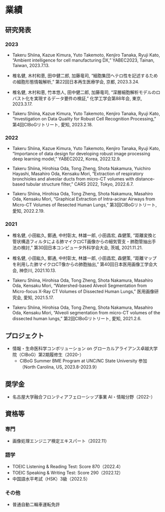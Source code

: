 # 業績

## 研究発表

### 2023

 - Takeru Shiina, Kazue Kimura, Yuto Takemoto, Kenjiro Tanaka, Ryuji Kato, “Ambient intelligence for cell manufacturing DX,” YABEC2023, Tainan, Taiwan, 2023.7.13.

 - 椎名健, 木村和恵, 田中健二郎, 加藤竜司, “細胞集団ヘテロ性を記述するための細胞形態情報解析,” 第22回日本再生医療学会, 京都, 2023.3.24.

 - 椎名健, 木村和恵, 竹本悠人, 田中健二郎, 加藤竜司, “深層細胞解析モデルのロバスト化を実現するデータ要件の検証,” 化学工学会第88年会, 東京, 2023.3.17.

 - Takeru Shiina, Kazue Kimura, Yuto Takemoto, Kenjiro Tanaka, Ryuji Kato, “Investigation on Data Quality for Robust Cell Recognition Processing,” 第4回CIBoGリトリート, 愛知, 2023.2.18.


### 2022

 - Takeru Shiina, Kazue Kimura, Yuto Takemoto, Kenjiro Tanaka, Ryuji Kato, “Importance of data design for developing robust image processing deep learning model,” YABEC2022, Korea, 2022.12.9.

 - Takeru Shiina, Hirohisa Oda, Tong Zheng, Shota Nakamura, Yuichiro Hayashi, Masahiro Oda, Kensaku Mori, “Extraction of respiratory bronchioles and alveolar ducts from micro-CT volumes with distance-based tubular structure filter,” CARS 2022, Tokyo, 2022.6.7.

 - Takeru Shiina, Hirohisa Oda, Tong Zheng, Shota Nakamura, Masahiro Oda, Kensaku Mori, 
“Graphical Extraction of Intra-acinar Airways from Micro-CT Volumes of Resected Human Lungs,” 
第3回CIBoGリトリート, 愛知, 2022.2.19.


### 2021
 - 椎名健, 小田紘久, 鄭通, 中村彰太, 林雄一郎, 小田昌宏, 森健策, “距離変換と管状構造フィルタによる肺マイクロCT画像からの細気管支・肺胞管抽出手法の検討,” 第30回日本コンピュータ外科学会大会, 茨城, 2021.11.21.


 - 椎名健, 小田紘久, 鄭通, 中村彰太, 林雄一郎, 小田昌宏, 森健策, “距離マップを利用した肺マイクロCT像からの肺胞抽出,” 第40回日本医用画像工学会大会, 神奈川, 2021.10.13.

 - Takeru Shiina, Hirohisa Oda, Tong Zheng, Shota Nakamura, Masahiro Oda, Kensaku Mori, 
“Watershed-based Alveoli Segmentation from Micro-focus X-Ray CT Volumes of Dissected Human Lungs,”
医用画像研究会, 愛知, 2021.5.17.

 - Takeru Shiina, Hirohisa Oda, Tong Zheng, Shota Nakamura, Masahiro Oda, Kensaku Mori, 
“Alveoli segmentation from micro-CT volumes of the dissected human lungs,” 
第2回CIBoGリトリート, 愛知, 2021.2.6.


## プロジェクト
 - 情報・生命医科学コンボリューション on グローカルアライアンス卓越大学院（CIBoG）第2期履修生（2020-）
    - CIBoG Summer BME Program at UNC/NC State University 参加（North Carolina, US, 2023.8-2023.9）

## 奨学金
 - 名古屋大学融合フロンティアフェローシップ事業 AI・情報分野（2022-）

## 資格等
### 専門
 - 画像処理エンジニア検定エキスパート（2022.11）
### 語学
 - TOEIC Listening & Reading Test: Score 870（2022.4）
 - TOEIC Speaking & Writing Test: Score 290（2022.12）
 - 中国語水平考試（HSK）3級（2022.5）
### その他
 - 普通自動二輪車運転免許
